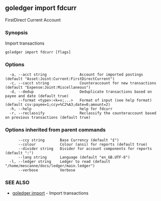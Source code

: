 ## goledger import fdcurr

FirstDirect Current Account

### Synopsis

Import transactions

```
goledger import fdcurr [flags]
```

### Options

```
  -a, --acct string               Account for imported postings (default "Asset:Joint:Current:FirstDirectCurrent")
  -c, --cacct string              Counteraccount for new transactions (default "Expense:Joint:Miscellaneous")
  -d, --dedup                     Deduplicate transactions based on payee and date (default true)
      --format <type>:<k=v;...>   Format of input (see help format) (default csv:payee=1;ccy=%C2%A3;date=0;amount=2)
  -h, --help                      help for fdcurr
  -r, --reclassify                Reclassify the counteraccount based on previous transactions (default true)
```

### Options inherited from parent commands

```
      --ccy string       Base Currency (default "£")
      --colour           Colour (ansi) for reports (default true)
      --divider string   Divider for account components for reports (default ":")
      --lang string      Language (default "en_GB.UTF-8")
  -l, --ledger string    Ledger to read (default "/home/mescanne/docs/ledger/main.ledger")
      --verbose          Verbose
```

### SEE ALSO

* [goledger import](goledger_import.md)	 - Import transactions

